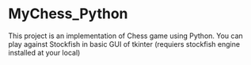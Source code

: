 # MyChess_Python
This project is an implementation of Chess game using Python.
You can play against Stockfish in basic GUI of tkinter (requiers stockfish engine installed at your local)
